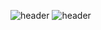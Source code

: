 ![header](https://capsule-render.vercel.app/api?type=soft&textBG=true&text=Gstars&)
![header](https://capsule-render.vercel.app/api?type=soft&&color=_custom_gradient&text=%20asdf%20&height=300&fontSize=100&textBg=true)
